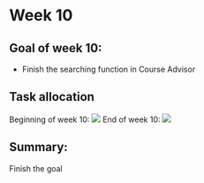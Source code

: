 # Week 10

## Goal of week 10: 
- Finish the searching function in Course Advisor
## Task allocation
Beginning of week 10:
![](https://github.cs.adelaide.edu.au/MCI-projects-2022/Team-05/blob/master/Week-10/task-image/Screen%20Shot%202022-05-17%20at%2020.09.14.png)
End of week 10:
![](https://github.cs.adelaide.edu.au/MCI-projects-2022/Team-05/blob/master/Week-10/task-image/Screen%20Shot%202022-05-26%20at%2021.51.22.png)
## Summary:
Finish the goal
